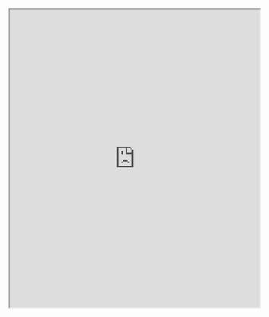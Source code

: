 <iframe src="https://nbviewer.org/github/snowflaxGitRepo/chatgpt-pdf/blob/main/README.ipynb" width="100%" height="600"></iframe>

